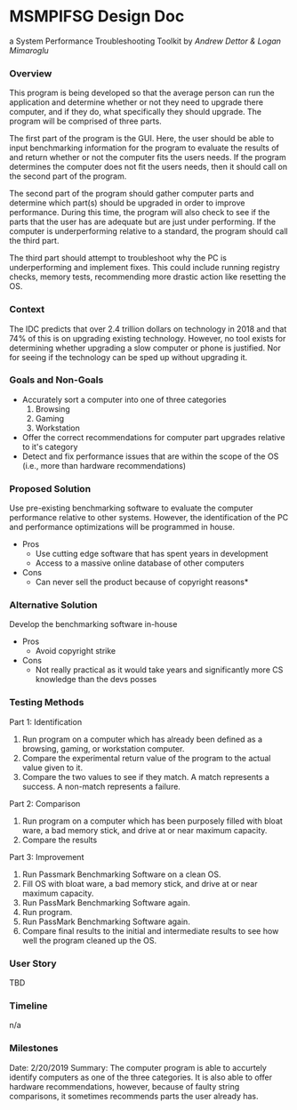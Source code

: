 # MSMPIFSG Design Doc
a System Performance Troubleshooting Toolkit by *Andrew Dettor & Logan Mimaroglu*

### Overview
This program is being developed so that the average person can run the application and determine whether or not they need to upgrade there computer, and if they do, what specifically they should upgrade. The program will be comprised of three parts.

The first part of the program is the GUI. Here, the user should be able to input benchmarking information for the program to evaluate the results of and return whether or not the computer fits the users needs. If the program determines the computer does not fit the users needs, then it should call on the second part of the program.

The second part of the program should gather computer parts and determine which part(s) should be upgraded in order to improve performance. During this time, the program will also check to see if the parts that the user has are adequate but are just under performing. If the computer is underperforming relative to a standard, the program should call the third part.

The third part should attempt to troubleshoot why the PC is underperforming and implement fixes. This could include running registry checks, memory tests, recommending more drastic action like resetting the OS.

### Context
The IDC predicts that over 2.4 trillion dollars on technology in 2018 and that 74% of this is on upgrading existing technology. However, no tool exists for determining whether upgrading a slow computer or phone is justified. Nor for seeing if the technology can be sped up without upgrading it.

### Goals and Non-Goals
- Accurately sort a computer into one of three categories
   1. Browsing
   2. Gaming
   3. Workstation
- Offer the correct recommendations for computer part upgrades relative to it's category
- Detect and fix performance issues that are within the scope of the OS (i.e., more than hardware recommendations)

### Proposed Solution
Use pre-existing benchmarking software to evaluate the computer performance relative to other systems. However, the identification of the PC and performance optimizations will be programmed in house.

- Pros
  - Use cutting edge software that has spent years in development
  - Access to a massive online database of other computers
- Cons
  - Can never sell the product because of copyright reasons*

### Alternative Solution
Develop the benchmarking software in-house
- Pros
  - Avoid copyright strike
- Cons
  - Not really practical as it would take years and significantly more CS knowledge than the devs posses

### Testing Methods
Part 1: Identification
1. Run program on a computer which has already been defined as a browsing, gaming, or workstation computer.
2. Compare the experimental return value of the program to the actual value given to it.
3. Compare the two values to see if they match. A match represents a success. A non-match represents a failure.

Part 2: Comparison
1. Run program on a computer which has been purposely filled with bloat ware, a bad memory stick, and drive at or near maximum capacity.
2. Compare the results

Part 3: Improvement
1. Run Passmark Benchmarking Software on a clean OS.
2. Fill OS with bloat ware, a bad memory stick, and drive at or near maximum capacity.
3. Run PassMark Benchmarking Software again.
4. Run program.
5. Run PassMark Benchmarking Software again.
6. Compare final results to the initial and intermediate results to see how well the program cleaned up the OS.

### User Story
TBD

### Timeline
n/a

### Milestones
Date: 2/20/2019
Summary: The computer program is able to accurtely identify computers as one of the three categories. It is also able to offer hardware recommendations, however, because of faulty string comparisons, it sometimes recommends parts the user already has.
